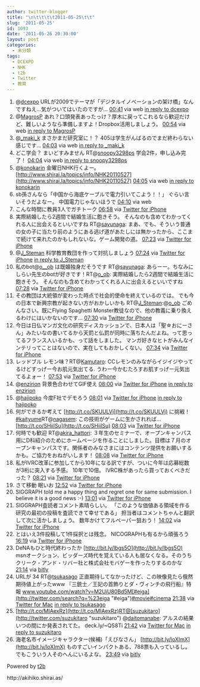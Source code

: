 ```yaml
---
author: twitter-blogger
title: "\n\t\t\t\t2011-05-25\t\t"
slug: '2011-05-25'
id: 1093
date: '2011-05-26 20:30:00'
layout: post
categories:
  - 未分類
tags:
  - DCEXPO
  - NHK
  - t2b
  - Twitter
  - 教育
---
```


<div xmlns:georss="http://www.georss.org/georss">

1.  <span><span>@[dcexpo](http://twitter.com/dcexpo "dcexpo") URLが2009でテーマが「デジタルイノベーションの架け橋」なんですねえ…気がついてはいたのですが…</span> <span>[<span>00:41</span>](http://twitter.com/o_ob/status/73352901338206208) <span>via web</span> [in reply to dcexpo](http://twitter.com/dcexpo/status/73309220698726400)</span></span>
2.  <span><span>@[MagrosP](http://twitter.com/MagrosP "MagrosP") あれ？口頭発表あったっけ？厚木に戻ってこれるなら歓迎だけど、難しいようなら準備しますよ！Dropbox活用しましょう。</span> <span>[<span>00:54</span>](http://twitter.com/o_ob/status/73356364860235776) <span>via web</span> [in reply to MagrosP](http://twitter.com/MagrosP/status/73279643586805760)</span></span>
3.  <span><span>@[_maki_k](http://twitter.com/_maki_k "_maki_k") まさかまだ研究室に！？ 405は学生がんばるのでまだ終わらない感じです…</span> <span>[<span>04:03</span>](http://twitter.com/o_ob/status/73403930742226944) <span>via web</span> [in reply to _maki_k](http://twitter.com/_maki_k/status/73403047098851328)</span></span>
4.  <span><span>どこ学会？ まいどすみません RT@[snoopy3298ps](http://twitter.com/snoopy3298ps "snoopy3298ps") 学会2件，申し込み完了！</span> <span>[<span>04:04</span>](http://twitter.com/o_ob/status/73404047704604672) <span>via web</span> [in reply to snoopy3298ps](http://twitter.com/snoopy3298ps/status/73400503140237312)</span></span>
5.  <span><span>@[konokarin](http://twitter.com/konokarin "konokarin") 金曜日NHK行くよー。 [http://www.shirai.la/topics/info/NHK20110527](http://www.shirai.la/topics/info/NHK20110527)</span> <span>[<span>04:05</span>](http://twitter.com/o_ob/status/73404399648649218) <span>via web</span> [in reply to konokarin](http://twitter.com/konokarin/status/73390434411487233)</span></span>
6.  <span><span>sb孫さんなら「中国から海底ケーブルで電力引いてこよう！！」 ぐらい言いそうだよなー。 中国電力じゃないほうで</span> <span>[<span>04:10</span>](http://twitter.com/o_ob/status/73405582689845249) <span>via web</span></span></span>
7.  <span><span>こんな時間に教員3人でガチトーク</span> <span>[<span>06:58</span>](http://twitter.com/o_ob/status/73447954253488128) <span>via [Twitter for iPhone](http://twitter.com/#!/download/iphone)</span></span></span>
8.  <span><span>実際結婚したら2週間で結婚生活に飽きそう。 そんなのも含めてわかってくれる人に出会えるといいですね RT@[sayunaga](http://twitter.com/sayunaga "sayunaga"): まあ、でも、そういう普通の女の子に当たり前のようにある逃げ道があたしには無かったから、ここまで続けて来れたのかもしれないな。ゲーム開発の道。</span> <span>[<span>07:23</span>](http://twitter.com/o_ob/status/73454241905250304) <span>via [Twitter for iPhone](http://twitter.com/#!/download/iphone)</span></span></span>
9.  <span><span>@[J_Steman](http://twitter.com/J_Steman "J_Steman") 科学教育教団を作って対抗しましょう</span> <span>[<span>07:24</span>](http://twitter.com/o_ob/status/73454493475409920) <span>via [Twitter for iPhone](http://twitter.com/#!/download/iphone)</span> [in reply to J_Steman](http://twitter.com/J_Steman/status/73452552338948096)</span></span>
10.  <span><span>私のbot@[o__ob](http://twitter.com/o__ob "o__ob") は既婚独身だそうです RT@[sayunaga](http://twitter.com/sayunaga "sayunaga"): あらーー。ちなみにしらい先生のbotが好きです！RT@[o_ob](http://twitter.com/o_ob "o_ob"): 実際結婚したら2週間で結婚生活に飽きそう。 そんなのも含めてわかってくれる人に出会えるといいですね</span> <span>[<span>07:28</span>](http://twitter.com/o_ob/status/73455455850070017) <span>via [Twitter for iPhone](http://twitter.com/#!/download/iphone)</span></span></span>
11.  <span><span>その教団は大統領が変わった時点で社会的使命を終えているのでは。 でも今の日本で新興宗教が起きない方がおかしいかも RT@[J_Steman](http://twitter.com/J_Steman "J_Steman"):@[o_ob](http://twitter.com/o_ob "o_ob") ごめんなさい。既にFlying Spaghetti Monster教徒なので、他の教義に乗り換えるわけにはいかないのです…</span> <span>[<span>07:30</span>](http://twitter.com/o_ob/status/73455891428552704) <span>via [Twitter for iPhone](http://twitter.com/#!/download/iphone)</span></span></span>
12.  <span><span>今日は日仏マンガ文化の研究ディスカッションで、日本人は「聖☆おにーさん」みたいなの書いてるから天罰と仏罰が同時に落ちたんだよね。って思ってるフランス人いるかも、って話をしました。 マンガ好きなヒトがみんなインテリってことはないので、実在してもおかしくない。</span> <span>[<span>07:34</span>](http://twitter.com/o_ob/status/73456833284677632) <span>via [Twitter for iPhone](http://twitter.com/#!/download/iphone)</span></span></span>
13.  <span><span>レッドブル レモン味？RT@[Kamutaro](http://twitter.com/Kamutaro "Kamutaro"): CCレモンのみながらイジイジやってるけどすっげー今お肌元気出てる. うわー今かむたろすお肌すっげー元気出てるよォー！</span> <span>[<span>07:53</span>](http://twitter.com/o_ob/status/73461654825877504) <span>via [Twitter for iPhone](http://twitter.com/#!/download/iphone)</span></span></span>
14.  <span><span>@[enzirion](http://twitter.com/enzirion "enzirion") 背景色合わせてGIF使え</span> <span>[<span>08:00</span>](http://twitter.com/o_ob/status/73463451313373184) <span>via [Twitter for iPhone](http://twitter.com/#!/download/iphone)</span> [in reply to enzirion](http://twitter.com/enzirion/status/73461057141747713)</span></span>
15.  <span><span>@[hajipoko](http://twitter.com/hajipoko "hajipoko") 今度F社でデモろう</span> <span>[<span>08:01</span>](http://twitter.com/o_ob/status/73463757535326208) <span>via [Twitter for iPhone](http://twitter.com/#!/download/iphone)</span> [in reply to hajipoko](http://twitter.com/hajipoko/status/73455527438467072)</span></span>
16.  <span><span>何ができるか考えて [http://t.co/SKUULVj](http://t.co/SKUULVj) に挑戦！[#kaityume](http://twitter.com/search?q=%23kaityume "#kaityume")RT@[nagasem](http://twitter.com/nagasem "nagasem"): この技術がゲームに生かされれば… [http://t.co/SHiilSu](http://t.co/SHiilSu)</span> <span>[<span>08:03</span>](http://twitter.com/o_ob/status/73464342040948736) <span>via [Twitter for iPhone](http://twitter.com/#!/download/iphone)</span></span></span>
17.  <span><span>何時でも歓迎 RT@[akira_hattori](http://twitter.com/akira_hattori "akira_hattori"): ３年生のセミナーで、オープンキャンパス用にD科紹介のためにホームページを作ることにしました。目標は７月のオープンキャンパスです。関係者のみなさまにはコンテンツ提供をお願いするかも。ご協力をおねがいします！</span> <span>[<span>08:08</span>](http://twitter.com/o_ob/status/73465537983815681) <span>via [Twitter for iPhone](http://twitter.com/#!/download/iphone)</span></span></span>
18.  <span><span>私がIVRC改革に参加してから10年になる訳ですが、ついに今年は応募総数が3桁に突入する予感。 10年で10倍。 IVRC株があったら買っておくべきだった？</span> <span>[<span>08:21</span>](http://twitter.com/o_ob/status/73468639986188288) <span>via [Twitter for iPhone](http://twitter.com/#!/download/iphone)</span></span></span>
19.  <span><span>さて移動 眠いお</span> <span>[<span>12:52</span>](http://twitter.com/o_ob/status/73536968096628736) <span>via [Twitter for iPhone](http://twitter.com/#!/download/iphone)</span></span></span>
20.  <span><span>SIGGRAPH told me a happy thing and regret one for same submission. I believe it is a good news :-)</span> <span>[<span>13:01</span>](http://twitter.com/o_ob/status/73539318634909696) <span>via [Twitter for iPhone](http://twitter.com/#!/download/iphone)</span></span></span>
21.  <span><span>SIGGRAPH査読者コメント素晴らしい。 「このような価値ある領域を作る研究の最初の投稿を査読できて幸せである」 担当者はコメントちゃんと翻訳して次に活かしましょう。 数年かけてフルペーパー狙おう！</span> <span>[<span>14:02</span>](http://twitter.com/o_ob/status/73554524299730944) <span>via [Twitter for iPhone](http://twitter.com/#!/download/iphone)</span></span></span>
22.  <span><span>とはいえ3件投稿して1件採択とは残念。 NICOGRAPHも有るから頑張ろう</span> <span>[<span>16:19</span>](http://twitter.com/o_ob/status/73589035456671744) <span>via [Twitter for iPhone](http://twitter.com/#!/download/iphone)</span></span></span>
23.  <span><span>DeNAもひと時代終わったか [http://bit.ly/lbgs5O](http://bit.ly/lbgs5O) msnオークション、ビッダーズ時代を覚えている人も居なくなる。そのうちクリーク・アンド・リバー社と株式会社モバゲーを作ったりするのかな</span> <span>[<span>21:14</span>](http://twitter.com/o_ob/status/73663244304261120) <span>via [bitly](http://bit.ly)</span></span></span>
24.  <span><span>URLが 34 RT@[tsukasago](http://twitter.com/tsukasago "tsukasago") 正直期待してなかったけど、この映像見たら俄然期待値上がったwww 『三銃士／王妃の首飾りとダ・ヴィンチの飛行船』特報 www.youtube.com/watch?v=M2UiU80Bd5M[#eiga](http://twitter.com/search?q=%23eiga "#eiga")[#movie](http://twitter.com/search?q=%23movie "#movie")[#cinema](http://twitter.com/search?q=%23cinema "#cinema")</span> <span>[<span>21:38</span>](http://twitter.com/o_ob/status/73669222588362752) <span>via [Twitter for Mac](http://itunes.apple.com/us/app/twitter/id409789998?mt=12)</span> [in reply to tsukasago](http://twitter.com/tsukasago/status/73668638418284544)</span></span>
25.  <span><span>[http://t.co/MIAexRz](http://t.co/MIAexRz)RT@[suzukitaro](http://twitter.com/suzukitaro "suzukitaro") @[daitomanabe](http://twitter.com/daitomanabe "daitomanabe"): アルスの結果いつの間にか発表されてた。 deck.ly/~QS8Ti</span> <span>[<span>21:42</span>](http://twitter.com/o_ob/status/73670368224751616) <span>via [Twitter for Mac](http://itunes.apple.com/us/app/twitter/id409789998?mt=12)</span> [in reply to suzukitaro](http://twitter.com/suzukitaro/status/73668595556679680)</span></span>
26.  <span><span>海老名市イメージキャラクター(候補)「えびなさん」 [http://bit.ly/loXImX](http://bit.ly/loXImX) ものすごいインパクトある、788票も入っているし。でもこういう人そのへんにいるよな。</span> <span>[<span>23:49</span>](http://twitter.com/o_ob/status/73702332906471425) <span>via [bitly](http://bit.ly)</span></span></span>

</div>

Powered by [t2b](http://t2b.utilz.jp/)

<div>http://akihiko.shirai.as/</div>
